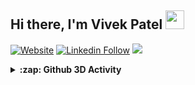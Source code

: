

## Hi there, I'm Vivek Patel <img src="https://raw.githubusercontent.com/MartinHeinz/MartinHeinz/master/wave.gif" width="30" height="30">

[![Website](https://shields.io/badge/Portfolio-up-blue?style=for-the-badge)](https://vivek201102.github.io/mywebsite_vivek.github.io/)
[![Linkedin Follow](https://shields.io/badge/Follow%20@Vivek%20Patel-Connect-blue?logo=linkedin&style=for-the-badge )](https://www.linkedin.com/in/vivek-20-patel/)
![](https://komarev.com/ghpvc/?username=vivek201102&style=for-the-badge)

<details>
<summary> <b> :zap: Github 3D Activity </b></summary>

![](./profile-3d-contrib/profile-night-view.svg)
  
</details>
